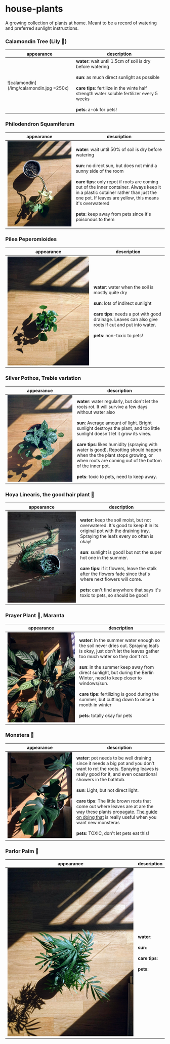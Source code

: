 # house-plants

A growing collection of plants at home. Meant to be a record of watering and
preferred sunlight instructions.

### Calamondin Tree (Lily :lemon:)

appearance | description
---------- | -----------
![calamondin](/img/calamondin.jpg =250x) | **water**: wait until 1.5cm of soil is dry before watering <br><br> **sun**: as much direct sunlight as possible <br><br> **care tips**: fertilize in the winte half strength water soluble fertilizer every 5 weeks <br><br>**pets**: a-ok for pets!

### Philodendron Squamiferum

appearance | description 
---------- | -----------
![philodendron](/img/philodendron.jpg) | **water**: wait until 50% of soil is dry before watering <br><br> **sun**: no direct sun, but does not mind a sunny side of the room <br><br> **care tips**: only repot if roots are coming out of the inner container. Always keep it in a plastic cotainer rather than just the one pot. If leaves are yellow, this means it's overwatered <br><br> **pets**: keep away from pets since it's poisonous to them

### Pilea Peperomioides

appearance | description 
---------- | -----------
![pilea peperomioides](/img/pilea-peperomioides.jpg) | **water**: water when the soil is mostly quite dry <br><br> **sun**: lots of indirect sunlight <br><br> **care tips**: needs a pot with good drainage. Leaves can also give roots if cut and put into water. <br><br> **pets**: non-toxic to pets!

### Silver Pothos, Trebie variation

appearance | description 
---------- | -----------
![Silver Pothos](/img/silver-pothos.jpg) | **water**: water regularly, but don't let the roots rot. It will survive a few days without water also<br><br> **sun**: Average amount of light. Bright sunlight destroys the plant, and too little sunlight doesn't let it grow its vines.<br><br> **care tips**: likes humidity (spraying with water is good). Repotting should happen when the the plant stops growing, or when roots are coming out of the bottom of the inner pot.<br><br> **pets**: toxic to pets, need to keep away.

### Hoya Linearis, the good hair plant :information_desk_person:

appearance | description 
---------- | -----------
![Hoya Linearis](/img/hoya-linearis.jpg) | **water**: keep the soil moist, but not overwatered. It's good to keep it in its original pot with the draining tray. Spraying the leafs every so often is okay! <br><br> **sun**: sunlight is good! but not the super hot one in the summer. <br><br> **care tips**: if it flowers, leave the stalk after the flowers fade since that's where next flowers will come. <br><br> **pets**: can't find anywhere that says it's toxic to pets, so should be good!

### Prayer Plant :pray:, Maranta 

appearance | description 
---------- | -----------
![prayer plant](/img/prayer-plant.jpg) | **water**: In the summer water enough so the soil never dries out. Spraying leafs is okay, just don't let the leaves gather too much water so they don't rot.<br><br> **sun**: in the summer keep away from direct sunlight, but during the Berlin Winter, need to keep closer to windows/sun.<br><br> **care tips**: fertilizing is good during the summer, but cutting down to once a month in winter <br><br> **pets**: totally okay for pets

### Monstera :ghost: 

appearance | description 
---------- | -----------
![monstera](/img/monstera.jpg) | **water**: pot needs to be well draining since it needs a big pot and you don't want to rot the roots. Spraying leaves is really good for it, and even ocasstional showers in the bathtub. <br><br> **sun**: Light, but not direct light. <br><br> **care tips**: The little brown roots that come out where leaves are at are the way these plants propagate. [The guide on doing that](https://leafandpaw.com/2018/02/19/how-to-propagate-monstera-deliciosa/) is really useful when you want new monsteras<br><br> **pets**: TOXIC, don't let pets eat this!

### Parlor Palm :palm_tree: 

appearance | description 
---------- | -----------
![parlor palm](/img/parlor-palm.jpg) | **water**: <br><br> **sun**: <br><br> **care tips**: <br><br> **pets**: 
